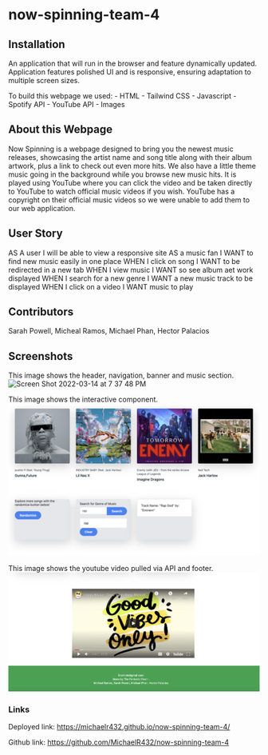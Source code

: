 # now-spinning-team-4

## Installation

An application that will run in the browser and feature dynamically updated. Application features polished UI and is responsive, ensuring adaptation to multiple screen sizes.

 To build this webpage we used:
    - HTML 
    - Tailwind CSS 
    - Javascript 
    - Spotify API
    - YouTube API 
    - Images

## About this Webpage

Now Spinning is a webpage designed to bring you the newest music releases, showcasing the artist name and song title along with their album artwork, plus a link to check out even more hits. We also have a little theme music going in the background while you browse new music hits. It is played using YouTube where you can click the video and be taken directly to YouTube to watch official music videos if you wish. YouTube has a copyright on their official music videos so we were unable to add them to our web application. 

## User Story

AS A user I will be able to view a responsive site
AS a music fan I WANT to find new music easily in one place
WHEN I click on song I WANT to be redirected in a new tab
WHEN I view music I WANT so see album aet work displayed
WHEN I search for a new genre I WANT a new music track to be displayed
WHEN I click on a video I WANT music to play

## Contributors

Sarah Powell, Micheal Ramos, Michael Phan, Hector Palacios 
    
## Screenshots

This image shows the header, navigation, banner and music section.
<img width="1440" alt="Screen Shot 2022-03-14 at 7 37 48 PM" src="https://user-images.githubusercontent.com/95262020/158294797-509024ee-95ab-4ce1-bbf9-04b8f373d046.png">

This image shows the interactive component.
![screenshot1](assets/images/Screenshot222.png)

This image shows the youtube video pulled via API and footer.
![screenshot2](assets/images/Screenshot111.png)

### Links    
Deployed link: https://michaelr432.github.io/now-spinning-team-4/ 

Github link: https://github.com/MichaelR432/now-spinning-team-4